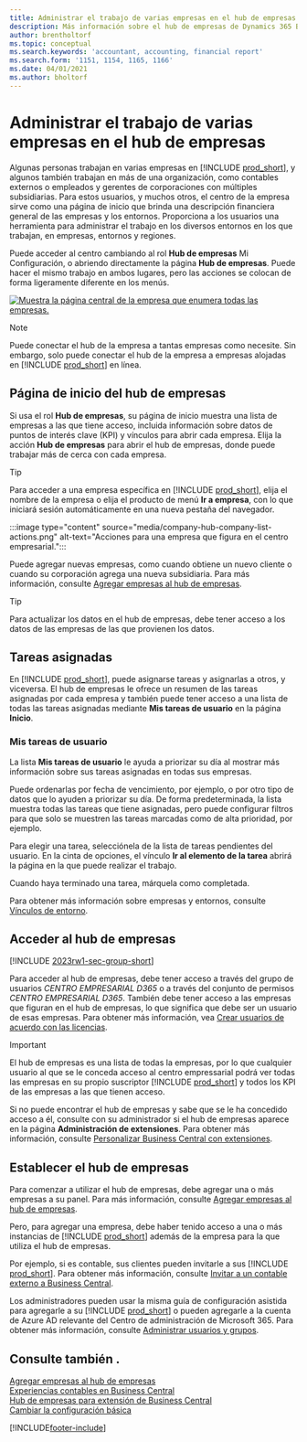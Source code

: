 ```yaml
---
title: Administrar el trabajo de varias empresas en el hub de empresas
description: Más información sobre el hub de empresas de Dynamics 365 Business Central que puede utilizar para gestionar su trabajo en varias empresas.
author: brentholtorf
ms.topic: conceptual
ms.search.keywords: 'accountant, accounting, financial report'
ms.search.form: '1151, 1154, 1165, 1166'
ms.date: 04/01/2021
ms.author: bholtorf
---
```


# Administrar el trabajo de varias empresas en el hub de empresas

Algunas personas trabajan en varias empresas en [!INCLUDE [prod_short](includes/prod_short.md)], y algunos también trabajan en más de una organización, como contables externos o empleados y gerentes de corporaciones con múltiples subsidiarias. Para estos usuarios, y muchos otros, el centro de la empresa sirve como una página de inicio que brinda una descripción financiera general de las empresas y los entornos. Proporciona a los usuarios una herramienta para administrar el trabajo en los diversos entornos en los que trabajan, en empresas, entornos y regiones.  

Puede acceder al centro cambiando al rol **Hub de empresas** Mi Configuración, o abriendo directamente la página **Hub de empresas**. Puede hacer el mismo trabajo en ambos lugares, pero las acciones se colocan de forma ligeramente diferente en los menús.  

[![Muestra la página central de la empresa que enumera todas las empresas.](media/company-hub.png)](media/company-hub.png#lightbox)  

> [!NOTE]
> Puede conectar el hub de la empresa a tantas empresas como necesite. Sin embargo, solo puede conectar el hub de la empresa a empresas alojadas en [!INCLUDE [prod_short](includes/prod_short.md)] en línea.

## Página de inicio del hub de empresas

Si usa el rol **Hub de empresas**, su página de inicio muestra una lista de empresas a las que tiene acceso, incluida información sobre datos de puntos de interés clave (KPI) y vínculos para abrir cada empresa. <!--You can customize the dashboard to show the data points that you want to see by adding or removing columns. For example, you might want to see taxes that are due, how many open sales documents each company has, or the number of purchase invoices that are due next week. You can configure the view to suit your needs. If you have added many companies, you can use filters to sort your view.--> Elija la acción **Hub de empresas** para abrir el hub de empresas, donde puede trabajar más de cerca con cada empresa.  

> [!TIP]
> Para acceder a una empresa específica en [!INCLUDE [prod_short](includes/prod_short.md)], elija el nombre de la empresa o elija el producto de menú **Ir a empresa**, con lo que iniciará sesión automáticamente en una nueva pestaña del navegador.

:::image type="content" source="media/company-hub-company-list-actions.png" alt-text="Acciones para una empresa que figura en el centro empresarial.":::

Puede agregar nuevas empresas, como cuando obtiene un nuevo cliente o cuando su corporación agrega una nueva subsidiaria. Para más información, consulte [Agregar empresas al hub de empresas](company-hub-add-company.md).  

> [!TIP]
> Para actualizar los datos en el hub de empresas, debe tener acceso a los datos de las empresas de las que provienen los datos.

<!--## Company details

In the **Company Hub** page, you can see more information about each company by choosing the name of the company that you want to learn more about. This opens the **Company Details** pane, where you can see additional information, such as the following:  

* Cash account balances  
* Cash flow forecast  
* Overdue purchase invoices  
* Overdue sales invoices  

> [!TIP]
> You can launch predefined Excel workbooks from the **Reports** tab in the ribbon. These Excel workbooks are designed as ready-to-print key financial statements and reports, but you can also modify them to fit your needs. For more information, see [Analyzing Financial Statements in Microsoft Excel](finance-analyze-excel.md).  

Otherwise, close the details pane and continue to the next company.  -->

## Tareas asignadas

En [!INCLUDE [prod_short](includes/prod_short.md)], puede asignarse tareas y asignarlas a otros, y viceversa. El hub de empresas le ofrece un resumen de las tareas asignadas por cada empresa y también puede tener acceso a una lista de todas las tareas asignadas mediante **Mis tareas de usuario** en la página **Inicio**.  

<!--In the client company, you also have cues that call out tasks assigned to you in this particular client.  -->

### Mis tareas de usuario

La lista **Mis tareas de usuario** le ayuda a priorizar su día al mostrar más información sobre sus tareas asignadas en todas sus empresas.  

Puede ordenarlas por fecha de vencimiento, por ejemplo, o por otro tipo de datos que lo ayuden a priorizar su día. De forma predeterminada, la lista muestra todas las tareas que tiene asignadas, pero puede configurar filtros para que solo se muestren las tareas marcadas como de alta prioridad, por ejemplo.  

Para elegir una tarea, selecciónela de la lista de tareas pendientes del usuario. En la cinta de opciones, el vínculo **Ir al elemento de la tarea** abrirá la página en la que puede realizar el trabajo.  

Cuando haya terminado una tarea, márquela como completada.  

Para obtener más información sobre empresas y entornos, consulte [Vínculos de entorno](company-hub-add-company.md#environment-links).  

## Acceder al hub de empresas

[!INCLUDE [2023rw1-sec-group-short](includes/2023rw1-sec-group-short.md)]

Para acceder al hub de empresas, debe tener acceso a través del grupo de usuarios *CENTRO EMPRESARIAL D365* o a través del conjunto de permisos *CENTRO EMPRESARIAL D365*. También debe tener acceso a las empresas que figuran en el hub de empresas, lo que significa que debe ser un usuario de esas empresas. Para obtener más información, vea [Crear usuarios de acuerdo con las licencias](ui-how-users-permissions.md).  

> [!IMPORTANT]
> El hub de empresas es una lista de todas la empresas, por lo que cualquier usuario al que se le conceda acceso al centro empressarial podrá ver todas las empresas en su propio suscriptor [!INCLUDE [prod_short](includes/prod_short.md)] y todos los KPI de las empresas a las que tienen acceso.

Si no puede encontrar el hub de empresas y sabe que se le ha concedido acceso a él, consulte con su administrador si el hub de empresas aparece en la página **Administración de extensiones**. Para obtener más información, consulte [Personalizar Business Central con extensiones](ui-extensions.md).  

## Establecer el hub de empresas

Para comenzar a utilizar el hub de empresas, debe agregar una o más empresas a su panel. Para más información, consulte [Agregar empresas al hub de empresas](company-hub-add-company.md).  

Pero, para agregar una empresa, debe haber tenido acceso a una o más instancias de [!INCLUDE [prod_short](includes/prod_short.md)] además de la empresa para la que utiliza el hub de empresas.  

Por ejemplo, si es contable, sus clientes pueden invitarle a sus [!INCLUDE [prod_short](includes/prod_short.md)]. Para obtener más información, consulte [Invitar a un contable externo a Business Central](finance-accounting.md#inviteaccountant).  

Los administradores pueden usar la misma guía de configuración asistida para agregarle a su [!INCLUDE [prod_short](includes/prod_short.md)] o pueden agregarle a la cuenta de Azure AD relevante del Centro de administración de Microsoft 365. Para obtener más información, consulte [Administrar usuarios y grupos](/microsoft-365/admin/add-users/?view=o365-worldwide&preserve-view=true).  

## Consulte también .

[Agregar empresas al hub de empresas](company-hub-add-company.md)  
[Experiencias contables en Business Central](finance-accounting.md)  
[Hub de empresas para extensión de Business Central](ui-extensions-company-hub.md)  
[Cambiar la configuración básica](ui-change-basic-settings.md)  


[!INCLUDE[footer-include](includes/footer-banner.md)]